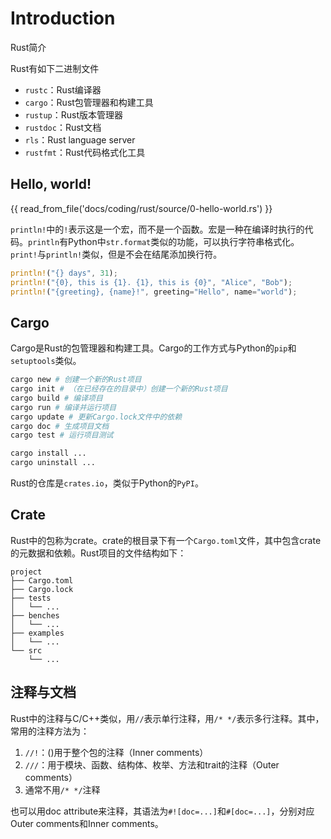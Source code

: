 # Introduction

Rust简介

Rust有如下二进制文件

* `rustc`：Rust编译器
* `cargo`：Rust包管理器和构建工具
* `rustup`：Rust版本管理器
* `rustdoc`：Rust文档
* `rls`：Rust language server
* `rustfmt`：Rust代码格式化工具

## Hello, world!

{{ read_from_file('docs/coding/rust/source/0-hello-world.rs') }}

`println!`中的`!`表示这是一个宏，而不是一个函数。宏是一种在编译时执行的代码。`println`有Python中`str.format`类似的功能，可以执行字符串格式化。`print!`与`println!`类似，但是不会在结尾添加换行符。

```rust
println!("{} days", 31);
println!("{0}, this is {1}. {1}, this is {0}", "Alice", "Bob");
println!("{greeting}, {name}!", greeting="Hello", name="world");
```

## Cargo

Cargo是Rust的包管理器和构建工具。Cargo的工作方式与Python的`pip`和`setuptools`类似。

```bash
cargo new # 创建一个新的Rust项目
cargo init # （在已经存在的目录中）创建一个新的Rust项目
cargo build # 编译项目
cargo run # 编译并运行项目
cargo update # 更新Cargo.lock文件中的依赖
cargo doc # 生成项目文档
cargo test # 运行项目测试

cargo install ...
cargo uninstall ...
```

Rust的仓库是`crates.io`，类似于Python的`PyPI`。

## Crate

Rust中的包称为crate。crate的根目录下有一个`Cargo.toml`文件，其中包含crate的元数据和依赖。Rust项目的文件结构如下：

```
project
├── Cargo.toml
├── Cargo.lock
├── tests
│   └── ...
├── benches
│   └── ...
├── examples
│   └── ...
└── src
    └── ...
```

## 注释与文档

Rust中的注释与C/C++类似，用`//`表示单行注释，用`/* */`表示多行注释。其中，常用的注释方法为：

1. `//!`：()用于整个包的注释（Inner comments）
2. `///`：用于模块、函数、结构体、枚举、方法和trait的注释（Outer comments）
3. 通常不用`/* */`注释

也可以用doc attribute来注释，其语法为`#![doc=...]`和`#[doc=...]`，分别对应Outer comments和Inner comments。
